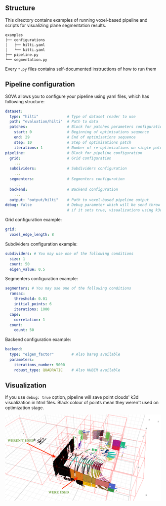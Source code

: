 ## Structure

This directory contains examples of running voxel-based pipeline and scripts for visualizing plane segmentation results.

```shell
examples
├── configurations
│   ├── hilti.yaml
│   └── kitti.yaml
├── pipeline.py
└── segmentation.py
```

Every `*.py` files contains self-documented instructions of how to run them

## Pipeline configuration

SOVA allows you to configure your pipeline using yaml files, which has following structure:
```yaml
dataset:
  type: "hilti"             # Type of dataset reader to use
  path: "evaluation/hilti"  # Path to data
  patches:                  # Block for patches parameters configuration
    start: 0                # Beginning of optimisations sequence
    end: 29                 # End of optimisations sequence
    step: 10                # Step of optimisations patch
    iterations: 1           # Number of re-optimizations on single patch
pipeline:                   # Block for pipeline configuration
  grid:                     # Grid configuration
    ...
  subdividers:              # Subdividers configuration
    ...
  segmenters:               # Segmenters configuration
    ...
  backend:                  # Backend configuration
    ...
  output: "output/hilti"    # Path to voxel-based pipeline output
debug: false                # Debug parameter which will be send throw the whole pipeline
                            # if it sets true, visualizations using k3d will be saved
```

Grid configuration example:
```yaml
grid:
  voxel_edge_length: 8
```

Subdividers configuration example:
```yaml
subdividers: # You may use one of the following conditions
  size: 1
  count: 50
  eigen_value: 0.5
```

Segmenters configuration example:
```yaml
segmenters: # You may use one of the following conditions
  ransac:
    threshold: 0.01
    initial_points: 6
    iterations: 1000
  cape:
    correlation: 1
  count:
    count: 50
```

Backend configuration example:
```yaml
backend:
  type: "eigen_factor"        # Also bareg available
  parameters:
    iterations_number: 5000
    robust_type: QUADRATIC    # Also HUBER available
```

## Visualization

If you use `debug: true` option, pipeline will save point clouds' k3d visualization in html files. Black colour of points mean they weren't used on optimization stage.

<img src="../assets/visualization.png">
